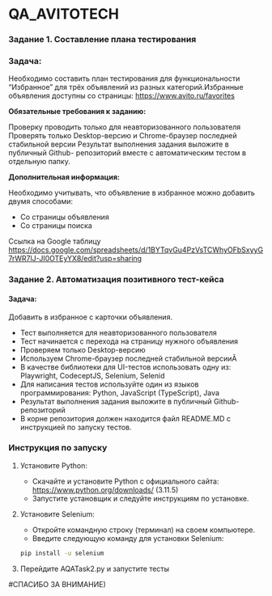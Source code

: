 # QA_AVITOTECH

### Задание 1. Составление плана тестирования

### Задача:
Необходимо составить план тестирования для функциональности “Избранное” для трёх объявлений из разных категорий.Избранные объявления доступны со страницы: https://www.avito.ru/favorites

**Обязательные требования к заданию:**

Проверку проводить только для неавторизованного пользователя
Проверять только Desktop-версию и Chrome-браузер последней стабильной версии
Результат выполнения задания выложите в публичный Github- репозиторий вместе с автоматическим тестом в отдельную папку.

**Дополнительная информация:**

Необходимо учитывать, что объявление в избранное можно добавить двумя способами:
- Со страницы объявления
- Со страницы поиска

Ссылка на Google таблицу
https://docs.google.com/spreadsheets/d/1BYTqvGu4PzVsTCWhyOFbSxyyG7rWR7lJ-JI0OTEyYX8/edit?usp=sharing

### Задание 2. Автоматизация позитивного тест-кейса

#### Задача:

Добавить в избранное с карточки объявления.

- Тест выполняется для неавторизованного пользователя
- Тест начинается с перехода на страницу нужного объявления
- Проверяем только Desktop-версию
- Используем Chrome-браузер последней стабильной версииÃ
- В качестве библиотеки для UI-тестов использовать одну из:
Playwright, CodeceptJS, Selenium, Selenid
- Для написания тестов используйте один из языков
программирования: Python, JavaScript (TypeScript), Java
- Результат выполнения задания выложите в публичный
Github-репозиторий
- В корне репозитория должен находится файл README.MD
с инструкцией по запуску тестов.

### Инструкция по запуску

1. Установите Python: 
   - Скачайте и установите Python с официального сайта: https://www.python.org/downloads/ (3.11.5)
   - Запустите установщик и следуйте инструкциям по установке.

2. Установите Selenium:
   - Откройте командную строку (терминал) на своем компьютере.
   - Введите следующую команду для установки Selenium:
    ```sh
    pip install -u selenium
    ```


4. Перейдите AQATask2.py и запустите тесты

#СПАСИБО ЗА ВНИМАНИЕ)
 
